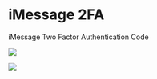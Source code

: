 # iMessage 2FA

iMessage Two Factor Authentication Code

![](https://raw.githubusercontent.com/yuercl/extensions/main/extensions/imessage-2fa/metadata/preview.png)

![](https://raw.githubusercontent.com/yuercl/extensions/main/extensions/imessage-2fa/metadata/preview_detail.png)
